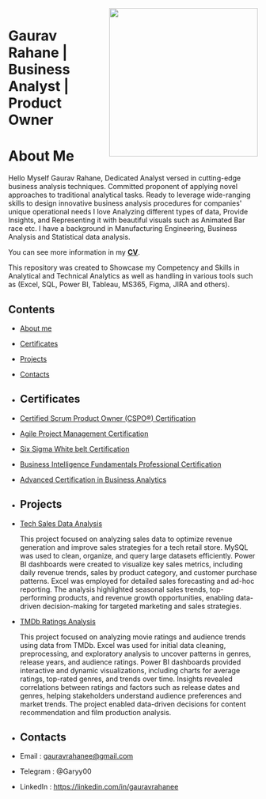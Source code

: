 <img src="https://files.catbox.moe/on47lc.png" align="Right" width="300" height="300"/>

# Gaurav Rahane | Business Analyst | Product Owner

# About Me
Hello Myself Gaurav Rahane, Dedicated Analyst versed in cutting-edge business analysis techniques. Committed proponent of applying novel approaches to traditional analytical tasks. Ready to leverage wide-ranging skills to design innovative business analysis procedures for companies' unique operational needs
I love Analyzing different types of data, Provide Insights, and Representing it with beautiful visuals such as Animated Bar race etc.
I have a background in Manufacturing Engineering, Business Analysis and Statistical data analysis.

You can see more information in my [**CV**](https://github.com/GauravRahane/MyPortfolio/blob/main/Curicculum%20Vitae.pdf).

This repository was created to Showcase my Competency and Skills in Analytical and Technical Analytics as well as handling in various tools such as (Excel, SQL, Power BI, Tableau, MS365, Figma, JIRA and others).

## Contents
* [About me](#about-me)
* [Certificates](#certificates)
* [Projects](#projects)
* [Contacts](#contacts)

* ## Certificates
* [Certified Scrum Product Owner (CSPO®) Certification](https://github.com/GauravRahane/MyPortfolio/blob/main/Certificates/Certified%20Scrum%20Product%20Owner%20Certification.pdf)
* [Agile Project Management Certification](https://github.com/GauravRahane/MyPortfolio/blob/main/Certificates/Agile%20Project%20Management.pdf)
* [Six Sigma White belt Certification](https://github.com/GauravRahane/MyPortfolio/blob/main/Certificates/Six%20sigma%20white%20belt.pdf)
* [Business Intelligence Fundamentals Professional Certification](https://github.com/GauravRahane/MyPortfolio/blob/main/Certificates/BIFPC.pdf)
* [Advanced Certification in Business Analytics](https://github.com/GauravRahane/MyPortfolio/blob/main/Certificates/BA%20Certificate.pdf)

* ## Projects

* [Tech Sales Data Analysis](https://github.com/GauravRahane/MyPortfolio/blob/main/Projects/Tech%20Store%20Analysis.gif)
  
  This project focused on analyzing sales data to optimize revenue generation and improve sales strategies for a tech retail store. MySQL was used to clean, 
  organize, and query large datasets efficiently. Power BI dashboards were created to visualize key sales metrics, including daily revenue trends, sales by product 
  category, and customer purchase patterns. Excel was employed for detailed sales forecasting and ad-hoc reporting. The analysis highlighted seasonal sales trends, 
  top-performing products, and revenue growth opportunities, enabling data-driven decision-making for targeted marketing and sales strategies.
  
* [TMDb Ratings Analysis](https://github.com/GauravRahane/MyPortfolio/blob/main/Projects/TMDb%20Project.pdf)

  This project focused on analyzing movie ratings and audience trends using data from TMDb. Excel was used for initial data cleaning, preprocessing, and 
  exploratory analysis to uncover patterns in genres, release years, and audience ratings. Power BI dashboards provided interactive and dynamic visualizations, 
  including charts for average ratings, top-rated genres, and trends over time. Insights revealed correlations between ratings and factors such as release dates 
  and genres, helping stakeholders understand audience preferences and market trends. The project enabled data-driven decisions for content recommendation and film 
  production analysis.
  

* ## Contacts
* Email : gauravrahanee@gmail.com
* Telegram : @Garyy00
* LinkedIn : https://linkedin.com/in/gauravrahanee

 
